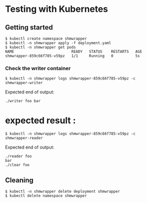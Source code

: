 # Testing with Kubernetes

## Getting started

```shell
$ kubectl create namespace shmwrapper
$ kubectl -n shmwrapper apply -f deployment.yaml
$ kubectl -n shmwrapper get pods
NAME                          READY   STATUS    RESTARTS   AGE
shmwrapper-859c66f785-v59pz   1/1     Running   0          5s
```

### Check the writer container

```shell
$ kubectl -n shmwrapper logs shmwrapper-859c66f785-v59pz -c shmwrapper-writer
```

Expected end of output:

```
./writer foo bar
```

# expected result : 

```shell
$ kubectl -n shmwrapper logs shmwrapper-859c66f785-v59pz -c shmwrapper-reader
```

Expected end of output:

```
./reader foo
bar
./clear foo
```

## Cleaning

```
$ kubectl -n shmwrapper delete deployment shmwrapper
$ kubectl delete namespace shmwrapper
```

